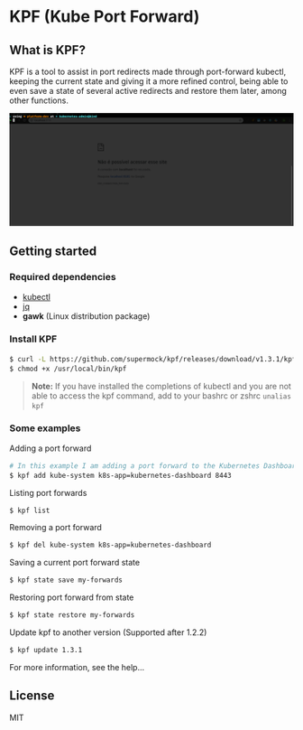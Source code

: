 # KPF (Kube Port Forward)

## What is KPF?

KPF is a tool to assist in port redirects made through port-forward kubectl, keeping the current state and giving it a more refined control, being able to even save a state of several active redirects and restore them later, among other functions.

![Demo](demo.gif)

## Getting started

### Required dependencies

- [kubectl](https://kubernetes.io/docs/tasks/tools/install-kubectl/)
- [jq](https://stedolan.github.io/jq/)
- **gawk** (Linux distribution package)

### Install KPF

```sh
$ curl -L https://github.com/supermock/kpf/releases/download/v1.3.1/kpf -o /usr/local/bin/kpf
$ chmod +x /usr/local/bin/kpf
```

> **Note:** If you have installed the completions of kubectl and you are not able to access the kpf command, add to your bashrc or zshrc `unalias kpf`

### Some examples

Adding a port forward

```sh
# In this example I am adding a port forward to the Kubernetes Dashboard
$ kpf add kube-system k8s-app=kubernetes-dashboard 8443
```

Listing port forwards

```sh
$ kpf list
```

Removing a port forward

```sh
$ kpf del kube-system k8s-app=kubernetes-dashboard
```

Saving a current port forward state

```sh
$ kpf state save my-forwards
```

Restoring port forward from state

```sh
$ kpf state restore my-forwards
```

Update kpf to another version (Supported after 1.2.2)

```sh
$ kpf update 1.3.1
```

For more information, see the help...

## License

MIT
